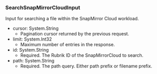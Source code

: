### SearchSnapMirrorCloudInput
Input for searching a file within the SnapMirror Cloud workload.

- cursor: System.String
  - Pagination cursor returned by the previous request.
- limit: System.Int32
  - Maximum number of entries in the response.
- id: System.String
  - Required. The Rubrik ID of the SnapMirrorCloud to search.
- path: System.String
  - Required. The path query. Either path prefix or filename prefix.
